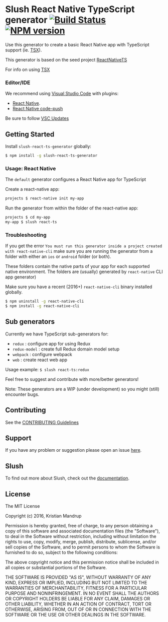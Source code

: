 # Slush React Native TypeScript generator [![Build Status](https://secure.travis-ci.org/kristianmandrup/slush-react-ts-generator.png?branch=master)](https://travis-ci.org/kristianmandrup/slush-react-ts-generator) [![NPM version](https://badge-me.herokuapp.com/api/npm/slush-react-ts-generator.png)](http://badges.enytc.com/for/npm/slush-react-ts-generator)

Use this generator to create a basic React Native app with 
TypeScript support (ie. [TSX](https://github.com/Microsoft/TypeScript/wiki/JSX)).

This generator is based on the seed project [ReactNativeTS](https://github.com/mrpatiwi/ReactNativeTS)

For info on using [TSX](http://www.jbrantly.com/typescript-and-jsx/)

### Editor/IDE

We recommend using [Visual Studio Code](https://code.visualstudio.com/) 
with plugins:

- [React Native](https://github.com/Microsoft/vscode-react-native). 
- [React Native code-push](https://github.com/Microsoft/react-native-code-push)

Be sure to follow [VSC Updates](https://code.visualstudio.com/Updates)

## Getting Started

Install `slush-react-ts-generator` globally:

```bash
$ npm install -g slush-react-ts-generator
```

### Usage: React Native

The `default` generator configures a React Native app for TypeScript

Create a react-native app:

```bash
projects $ react-native init my-app
```

Run the generator from within the folder of the react-native app:

```bash
projects $ cd my-app
my-app $ slush react-ts
```

### Troubleshooting

If you get the error `You must run this generator inside a project created with react-native-cli` make sure you are running the generator from a folder with either an `ios` or `android` folder (or both). 

These folders contain the native parts of your app for each supported native environment. The folders are (usually) generated by `react-native` CLI app generator)

Make sure you have a recent (2016+) `react-native-cli` binary installed globally.

```bash
$ npm uninstall -g react-native-cli
$ npm install -g react-native-cli
```

## Sub generators

Currently we have TypeScript sub-generators for:
- `redux` : configure app for using Redux
- `redux-model` : create full Redux domain model setup
- `webpack` : configure webpack
- `web` : create react web app

Usage example: `$ slush react-ts:redux`

Feel free to suggest and contribute with more/better generators!

Note: These generators are a WIP (under development) so you might (still) encounter bugs.

## Contributing

See the [CONTRIBUTING Guidelines](https://github.com/kristianmandrup/slush-react-native-ts-generator/blob/master/CONTRIBUTING.md)

## Support
If you have any problem or suggestion please open an issue [here](https://github.com/kristianmandrup/slush-react-native-ts-generator/issues).

## Slush

To find out more about Slush, check out the [documentation](https://github.com/slushjs/slush).

## License

The MIT License

Copyright (c) 2016, Kristian Mandrup

Permission is hereby granted, free of charge, to any person
obtaining a copy of this software and associated documentation
files (the "Software"), to deal in the Software without
restriction, including without limitation the rights to use,
copy, modify, merge, publish, distribute, sublicense, and/or sell
copies of the Software, and to permit persons to whom the
Software is furnished to do so, subject to the following
conditions:

The above copyright notice and this permission notice shall be
included in all copies or substantial portions of the Software.

THE SOFTWARE IS PROVIDED "AS IS", WITHOUT WARRANTY OF ANY KIND,
EXPRESS OR IMPLIED, INCLUDING BUT NOT LIMITED TO THE WARRANTIES
OF MERCHANTABILITY, FITNESS FOR A PARTICULAR PURPOSE AND
NONINFRINGEMENT. IN NO EVENT SHALL THE AUTHORS OR COPYRIGHT
HOLDERS BE LIABLE FOR ANY CLAIM, DAMAGES OR OTHER LIABILITY,
WHETHER IN AN ACTION OF CONTRACT, TORT OR OTHERWISE, ARISING
FROM, OUT OF OR IN CONNECTION WITH THE SOFTWARE OR THE USE OR
OTHER DEALINGS IN THE SOFTWARE.

